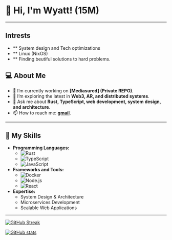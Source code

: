 # 👋 Hi, I'm Wyatt! (15M)

---
## Intrests
 - ** System design and Tech optimizations
 - ** Linux (NixOS)
 - ** Finding beutiful solutions to hard problems.
## 💻 About Me
- 🔭 I’m currently working on **[Mediasured] (Private REPO)**.
- 🌱 I’m exploring the latest in **Web3, AR, and distributed systems**.
- 💬 Ask me about **Rust, TypeScript, web development, system design, and architecture**.
- 📫 How to reach me: **[gmail](mailto:your-email@example.com)**.


---

## 🚀 My Skills
- **Programming Languages:** 
  - ![Rust](https://img.shields.io/badge/-Rust-000000?style=flat&logo=rust&logoColor=white)
  - ![TypeScript](https://img.shields.io/badge/-TypeScript-007ACC?style=flat&logo=typescript&logoColor=white)
  - ![JavaScript](https://img.shields.io/badge/-JavaScript-F7DF1E?style=flat&logo=javascript&logoColor=black)
- **Frameworks and Tools:**
  - ![Docker](https://img.shields.io/badge/-Docker-2496ED?style=flat&logo=docker&logoColor=white)
  - ![Node.js](https://img.shields.io/badge/-Node.js-339933?style=flat&logo=node.js&logoColor=white)
  - ![React](https://img.shields.io/badge/-React-61DAFB?style=flat&logo=react&logoColor=black)
- **Expertise:**
  - System Design & Architecture
  - Microservices Development
  - Scalable Web Applications
 ---
 [![GitHub Streak](https://streak-stats.demolab.com?user=wyattgill9&theme=dark)](https://git.io/streak-stats)

 [![GitHub stats](https://github-readme-stats.vercel.app/api?username=wyattgill9)](https://github.com/anuraghazra/github-readme-stats)
 
 
